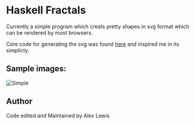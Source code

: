 # Haskell Fractals
Currently a simple program which creats pretty shapes in svg format which can be rendered by 
most browsers.

Core code for generating the svg was found [here](http://stackoverflow.com/questions/2711002/image-drawing-library-for-haskell)
and inspired me in its simplicty.

## Sample images:

![Simple](https://Lexer747.github.io/Haskell-Fractals/svg/Output.svg)

## Author

Code edited and Maintained by Alex Lewis